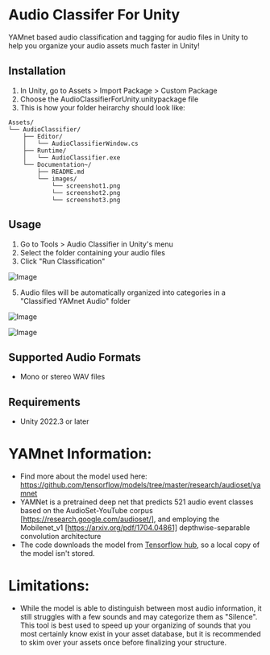 # Audio Classifer For Unity

YAMnet based audio classification and tagging for audio files in Unity to help you organize your audio assets much faster in Unity!

## Installation
1. In Unity, go to Assets > Import Package > Custom Package
2. Choose the AudioClassifierForUnity.unitypackage file
3. This is how your folder heirarchy should look like:
   
```
Assets/
└── AudioClassifier/
    ├── Editor/
    │   └── AudioClassifierWindow.cs
    ├── Runtime/
    │   └── AudioClassifier.exe
    └── Documentation~/
        ├── README.md
        └── images/
            └── screenshot1.png
            └── screenshot2.png
            └── screenshot3.png
```
## Usage
1. Go to Tools > Audio Classifier in Unity's menu
2. Select the folder containing your audio files
3. Click "Run Classification"
   
![Image](https://github.com/user-attachments/assets/bcf9bf3b-ce3c-4a18-a24f-24489809047c)

5. Audio files will be automatically organized into categories in a "Classified YAMnet Audio" folder
   
![Image](https://github.com/user-attachments/assets/845842c7-735e-4ca4-8658-5e0320031477)

![Image](https://github.com/user-attachments/assets/1f21d6d5-474c-45af-a1a4-6c4b3569b06e)

## Supported Audio Formats
- Mono or stereo WAV files

## Requirements
- Unity 2022.3 or later

# YAMnet Information:

- Find more about the model used here: https://github.com/tensorflow/models/tree/master/research/audioset/yamnet
- YAMNet is a pretrained deep net that predicts 521 audio event classes based on the AudioSet-YouTube corpus [https://research.google.com/audioset/], and employing the Mobilenet_v1 [https://arxiv.org/pdf/1704.04861] depthwise-separable convolution architecture
- The code downloads the model from [Tensorflow hub](https://tfhub.dev/google/yamnet/1), so a local copy of the model isn't stored.

# Limitations:
- While the model is able to distinguish between most audio information, it still struggles with a few sounds and may categorize them as "Silence". This tool is best used to speed up your organizing of sounds that you most certainly know exist in your asset database, but it is recommended to skim over your assets once before finalizing your structure.


